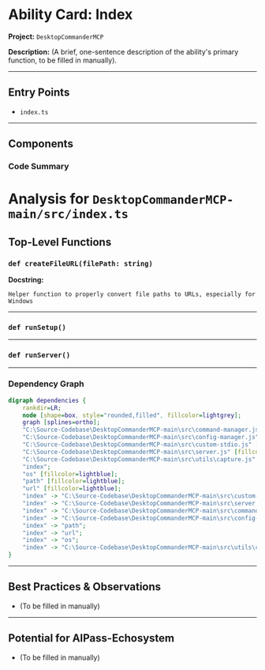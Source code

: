 
# Ability Card: Index

**Project:** `DesktopCommanderMCP`

**Description:**
(A brief, one-sentence description of the ability's primary function, to be filled in manually).

---

## Entry Points

*   `index.ts`

---

## Components

### Code Summary

# Analysis for `DesktopCommanderMCP-main/src/index.ts`

## Top-Level Functions

### `def createFileURL(filePath: string)`

**Docstring:**
```
Helper function to properly convert file paths to URLs, especially for Windows
```


---

### `def runSetup()`


---

### `def runServer()`


---



### Dependency Graph

```dot
digraph dependencies {
    rankdir=LR;
    node [shape=box, style="rounded,filled", fillcolor=lightgrey];
    graph [splines=ortho];
    "C:\Source-Codebase\DesktopCommanderMCP-main\src\command-manager.js" [fillcolor=lightblue];
    "C:\Source-Codebase\DesktopCommanderMCP-main\src\config-manager.js" [fillcolor=lightblue];
    "C:\Source-Codebase\DesktopCommanderMCP-main\src\custom-stdio.js" [fillcolor=lightblue];
    "C:\Source-Codebase\DesktopCommanderMCP-main\src\server.js" [fillcolor=lightblue];
    "C:\Source-Codebase\DesktopCommanderMCP-main\src\utils\capture.js" [fillcolor=lightblue];
    "index";
    "os" [fillcolor=lightblue];
    "path" [fillcolor=lightblue];
    "url" [fillcolor=lightblue];
    "index" -> "C:\Source-Codebase\DesktopCommanderMCP-main\src\custom-stdio.js";
    "index" -> "C:\Source-Codebase\DesktopCommanderMCP-main\src\server.js";
    "index" -> "C:\Source-Codebase\DesktopCommanderMCP-main\src\command-manager.js";
    "index" -> "C:\Source-Codebase\DesktopCommanderMCP-main\src\config-manager.js";
    "index" -> "path";
    "index" -> "url";
    "index" -> "os";
    "index" -> "C:\Source-Codebase\DesktopCommanderMCP-main\src\utils\capture.js";
}
```

---

## Best Practices & Observations

*   (To be filled in manually)

---

## Potential for AIPass-Echosystem

*   (To be filled in manually)

